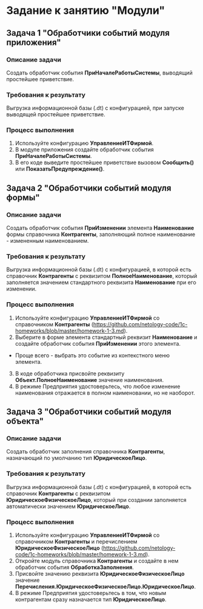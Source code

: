 # Задание к занятию "Модули"

## Задача 1 "Обработчики событий модуля приложения"

### Описание задачи
Создать обработчик события **ПриНачалеРаботыСистемы**, выводящий простейшее приветствие.

### Требования к результату
Выгрузка информационной базы (.dt) с конфигурацией, при запуске выводящей простейшее приветствие.

### Процесс выполнения
1. Используйте конфигурацию **УправлениеИТФирмой**.
2. В модуле приложения создайте обработчик события **ПриНачалеРаботыСистемы**.
3. В его коде выведите простейшее приветствие вызовом **Сообщить()** или **ПоказатьПредупреждение()**.

## Задача 2 "Обработчики событий модуля формы"

### Описание задачи
Создать обработчик события **ПриИзменении** элемента **Наименование** формы справочника **Контрагенты**, заполняющий полное наименование - измененным наименованием.

### Требования к результату
Выгрузка информационной базы (.dt) с конфигурацией, в которой есть справочник **Контрагенты** с реквизитом **ПолноеНаименование**, который заполняется значением стандартного реквизита **Наименование** при его изменении.

### Процесс выполнения
1. Используйте конфигурацию **УправлениеИТФирмой** со справочником **Контрагенты** (https://github.com/netology-code/1c-homeworks/blob/master/homework-1-3.md).
2. Выберите в форме элемента стандартный реквизит **Наименование** и создайте обработчик события **ПриИзменении** этого элемента.
  * Проще всего - выбрать это событие из контекстного меню элемента.
3. В коде обработчика присвойте реквизиту **Объект.ПолноеНаименование** значение наименования.
4. В режиме Предприятия удостоверьтесь, что любое изменение наименования отражается в полном наименовании, но не наоборот.

## Задача 3 "Обработчики событий модуля объекта"

### Описание задачи
Создать обработчик заполнения справочника **Контрагенты**, назначающий по умолчанию тип **ЮридическоеЛицо**.

### Требования к результату
Выгрузка информационной базы (.dt) с конфигурацией, в которой есть справочник **Контрагенты** с реквизитом **ЮридическоеФизическоеЛицо**, который при создании заполняется автоматически значением **ЮридическоеЛицо**.

### Процесс выполнения
1. Используйте конфигурацию **УправлениеИТФирмой** со справочником **Контрагенты** и перечислением **ЮридическоеФизическоеЛицо** (https://github.com/netology-code/1c-homeworks/blob/master/homework-1-3.md).
2. Откройте модуль справочника **Контрагенты** и создайте в нем обработчик события **ОбработкаЗаполнения**.
3. Присвойте значению реквизита **ЮридическоеФизическоеЛицо** значение **Перечисления.ЮридическоеФизическоеЛицо.ЮридическоеЛицо**.
4. В режиме Предприятия удостоверьтесь в том, что новым контрагентам сразу назначается тип **ЮридическоеЛицо**.
